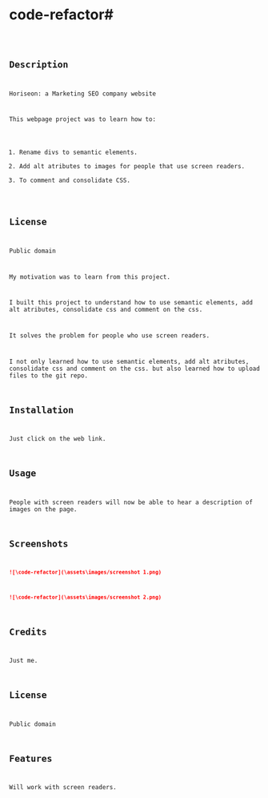 # code-refactor# 
<Code Refactor>

## Description
 Horiseon: a Marketing SEO company website

This webpage project was to learn how to: 
1. Rename divs to semantic elements.
2. Add alt atributes to images for people that use screen readers.
3. To comment and consolidate CSS.

## License
Public domain


My motivation was to learn from this project.

I built this project to understand how to use semantic elements, add alt atributes, consolidate css and comment on the css.

It solves the problem for people who use screen readers.

I not only learned how to use semantic elements, add alt atributes, consolidate css and comment on the css. but also learned how to upload files to the git repo.


## Installation
Just click on the web link.

## Usage
People with screen readers will now be able to hear a description of images on the page.



## Screenshots

```md
![\code-refactor](\assets\images/screenshot 1.png)
```

```md
![\code-refactor](\assets\images/screenshot 2.png)
```

## Credits

Just me.

## License
Public domain

## Features
Will work with screen readers.
